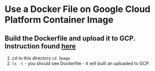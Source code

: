 # Use a Docker File on Google Cloud Platform Container Image
 
## Build the Dockerfile and upload it to GCP.  Instruction found [here](https://cloud.google.com/container-builder/docs/quickstarts/dockerfile)

1.  cd to this directory `cd Image`
2.  `ls -l` - you should see Dockerfile - it will built an uploaded to GCP.




    